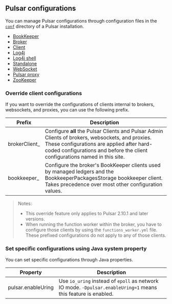 ## Pulsar configurations

You can manage Pulsar configurations through configuration files in the [`conf`](https://github.com/apache/pulsar/tree/master/conf) directory of a Pulsar installation.

- [BookKeeper](/@pulsar:version_reference@/config/reference-configuration-bookkeeper)
- [Broker](/@pulsar:version_reference@/config/reference-configuration-broker)
- [Client](/@pulsar:version_reference@/config/reference-configuration-client)
- [Log4j](/@pulsar:version_reference@/config/reference-configuration-log4j)
- [Log4j shell](/@pulsar:version_reference@/config/reference-configuration-log4j-shell)
- [Standalone](/@pulsar:version_reference@/config/reference-configuration-standalone)
- [WebSocket](/@pulsar:version_reference@/config/reference-configuration-websocket)
- [Pulsar proxy](/@pulsar:version_reference@/config/reference-configuration-pulsar-proxy)
- [ZooKeeper](/@pulsar:version_reference@/config/reference-configuration-zookeeper)

### Override client configurations

If you want to override the configurations of clients internal to brokers, websockets, and proxies, you can use the following prefix.

| Prefix        | Description                                                                                                                                                                                                                  |
|---------------|------------------------------------------------------------------------------------------------------------------------------------------------------------------------------------------------------------------------------|
| brokerClient_ | Configure **all** the Pulsar Clients and Pulsar Admin Clients of brokers, websockets, and proxies. These configurations are applied after hard-coded configurations and before the client configurations named in this site. |
| bookkeeper_   | Configure the broker's BookKeeper clients used by managed ledgers and the BookkeeperPackagesStorage bookkeeper client. Takes precedence over most other configuration values.                                                |

> Notes:
> * This override feature only applies to Pulsar 2.10.1 and later versions.
> * When running the function worker within the broker, you have to configure those clients by using the `functions_worker.yml` file. These prefixed configurations do not apply to any of those clients.

### Set specific configurations using Java system property

You can set specific configurations through Java properties.

| **Property**       | **Description**                                              |
| ------------------ | ------------------------------------------------------------ |
| pulsar.enableUring | Use `io_uring` instead of `epoll` as network IO mode. `-Dpulsar.enableUring=1` means this feature is enabled. |
